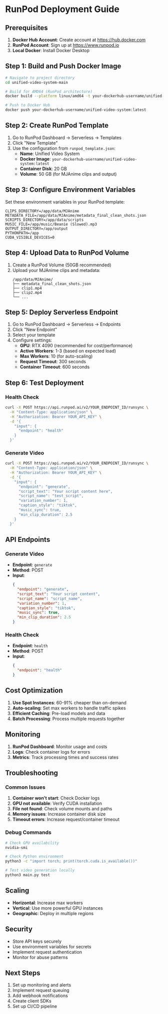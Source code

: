 # RunPod Deployment Guide

## Prerequisites

1. **Docker Hub Account**: Create account at https://hub.docker.com
2. **RunPod Account**: Sign up at https://www.runpod.io
3. **Local Docker**: Install Docker Desktop

## Step 1: Build and Push Docker Image

```bash
# Navigate to project directory
cd unified-video-system-main

# Build for AMD64 (RunPod architecture)
docker build --platform linux/amd64 -t your-dockerhub-username/unified-video-system:latest .

# Push to Docker Hub
docker push your-dockerhub-username/unified-video-system:latest
```

## Step 2: Create RunPod Template

1. Go to RunPod Dashboard → Serverless → Templates
2. Click "New Template"
3. Use the configuration from `runpod_template.json`:
   - **Name**: Unified Video System
   - **Docker Image**: `your-dockerhub-username/unified-video-system:latest`
   - **Container Disk**: 20 GB
   - **Volume**: 50 GB (for MJAnime clips and output)

## Step 3: Configure Environment Variables

Set these environment variables in your RunPod template:

```
CLIPS_DIRECTORY=/app/data/MJAnime
METADATA_FILE=/app/data/MJAnime/metadata_final_clean_shots.json
SCRIPTS_DIRECTORY=/app/data/scripts
MUSIC_FILE=/app/music/Beanie (Slowed).mp3
OUTPUT_DIRECTORY=/app/output
PYTHONPATH=/app
CUDA_VISIBLE_DEVICES=0
```

## Step 4: Upload Data to RunPod Volume

1. Create a RunPod Volume (50GB recommended)
2. Upload your MJAnime clips and metadata:
   ```
   /app/data/MJAnime/
   ├── metadata_final_clean_shots.json
   ├── clip1.mp4
   ├── clip2.mp4
   └── ...
   ```

## Step 5: Deploy Serverless Endpoint

1. Go to RunPod Dashboard → Serverless → Endpoints
2. Click "New Endpoint"
3. Select your template
4. Configure settings:
   - **GPU**: RTX 4090 (recommended for cost/performance)
   - **Active Workers**: 1-3 (based on expected load)
   - **Max Workers**: 10 (for auto-scaling)
   - **Request Timeout**: 300 seconds
   - **Container Timeout**: 600 seconds

## Step 6: Test Deployment

### Health Check
```bash
curl -X POST https://api.runpod.ai/v2/YOUR_ENDPOINT_ID/runsync \
  -H "Content-Type: application/json" \
  -H "Authorization: Bearer YOUR_API_KEY" \
  -d '{
    "input": {
      "endpoint": "health"
    }
  }'
```

### Generate Video
```bash
curl -X POST https://api.runpod.ai/v2/YOUR_ENDPOINT_ID/runsync \
  -H "Content-Type: application/json" \
  -H "Authorization: Bearer YOUR_API_KEY" \
  -d '{
    "input": {
      "endpoint": "generate",
      "script_text": "Your script content here",
      "script_name": "test_script",
      "variation_number": 1,
      "caption_style": "tiktok",
      "music_sync": true,
      "min_clip_duration": 2.5
    }
  }'
```

## API Endpoints

### Generate Video
- **Endpoint**: `generate`
- **Method**: POST
- **Input**:
  ```json
  {
    "endpoint": "generate",
    "script_text": "Your script content",
    "script_name": "script_name",
    "variation_number": 1,
    "caption_style": "tiktok",
    "music_sync": true,
    "min_clip_duration": 2.5
  }
  ```

### Health Check
- **Endpoint**: `health`
- **Method**: POST
- **Input**:
  ```json
  {
    "endpoint": "health"
  }
  ```

## Cost Optimization

1. **Use Spot Instances**: 60-91% cheaper than on-demand
2. **Auto-scaling**: Set max workers to handle traffic spikes
3. **Efficient Caching**: Pre-load models and data
4. **Batch Processing**: Process multiple requests together

## Monitoring

1. **RunPod Dashboard**: Monitor usage and costs
2. **Logs**: Check container logs for errors
3. **Metrics**: Track processing times and success rates

## Troubleshooting

### Common Issues

1. **Container won't start**: Check Docker logs
2. **GPU not available**: Verify CUDA installation
3. **File not found**: Check volume mounts and paths
4. **Memory issues**: Increase container disk size
5. **Timeout errors**: Increase request/container timeout

### Debug Commands

```bash
# Check GPU availability
nvidia-smi

# Check Python environment
python3 -c "import torch; print(torch.cuda.is_available())"

# Test video generation locally
python3 main.py test
```

## Scaling

- **Horizontal**: Increase max workers
- **Vertical**: Use more powerful GPU instances
- **Geographic**: Deploy in multiple regions

## Security

- Store API keys securely
- Use environment variables for secrets
- Implement request authentication
- Monitor for abuse patterns

## Next Steps

1. Set up monitoring and alerts
2. Implement request queuing
3. Add webhook notifications
4. Create client SDKs
5. Set up CI/CD pipeline